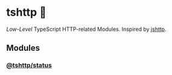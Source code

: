 # tshttp 🧱

_Low-Level_ TypeScript HTTP-related Modules. Inspired by [jshttp](https://jshttp.github.io/).

## Modules

### [@tshttp/status](./packages/status)
  


